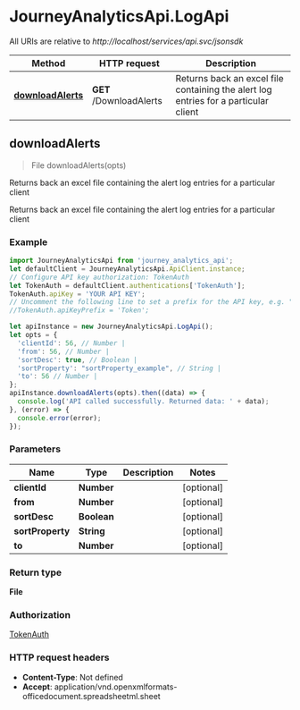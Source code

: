 # JourneyAnalyticsApi.LogApi

All URIs are relative to *http://localhost/services/api.svc/jsonsdk*

Method | HTTP request | Description
------------- | ------------- | -------------
[**downloadAlerts**](LogApi.md#downloadAlerts) | **GET** /DownloadAlerts | Returns back an excel file containing the alert log entries for a particular client



## downloadAlerts

> File downloadAlerts(opts)

Returns back an excel file containing the alert log entries for a particular client

Returns back an excel file containing the alert log entries for a particular client

### Example

```javascript
import JourneyAnalyticsApi from 'journey_analytics_api';
let defaultClient = JourneyAnalyticsApi.ApiClient.instance;
// Configure API key authorization: TokenAuth
let TokenAuth = defaultClient.authentications['TokenAuth'];
TokenAuth.apiKey = 'YOUR API KEY';
// Uncomment the following line to set a prefix for the API key, e.g. "Token" (defaults to null)
//TokenAuth.apiKeyPrefix = 'Token';

let apiInstance = new JourneyAnalyticsApi.LogApi();
let opts = {
  'clientId': 56, // Number | 
  'from': 56, // Number | 
  'sortDesc': true, // Boolean | 
  'sortProperty': "sortProperty_example", // String | 
  'to': 56 // Number | 
};
apiInstance.downloadAlerts(opts).then((data) => {
  console.log('API called successfully. Returned data: ' + data);
}, (error) => {
  console.error(error);
});

```

### Parameters


Name | Type | Description  | Notes
------------- | ------------- | ------------- | -------------
 **clientId** | **Number**|  | [optional] 
 **from** | **Number**|  | [optional] 
 **sortDesc** | **Boolean**|  | [optional] 
 **sortProperty** | **String**|  | [optional] 
 **to** | **Number**|  | [optional] 

### Return type

**File**

### Authorization

[TokenAuth](../README.md#TokenAuth)

### HTTP request headers

- **Content-Type**: Not defined
- **Accept**: application/vnd.openxmlformats-officedocument.spreadsheetml.sheet

